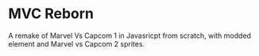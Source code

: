 # MVC Reborn 
 A remake of Marvel Vs Capcom 1 in Javasricpt from scratch, with modded element and Marvel vs Capcom 2 sprites. 

